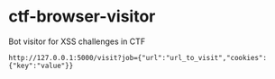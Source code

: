 # ctf-browser-visitor

Bot visitor for XSS challenges in CTF

```
http://127.0.0.1:5000/visit?job={"url":"url_to_visit","cookies":{"key":"value"}}
```
